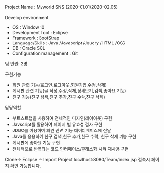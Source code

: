 Project Name : Myworld SNS (2020-01.01/2020-02.05)<br/><br/>
Develop environment
- OS : Window 10
- Development Tool : Eclipse 
- Framework : BootStrap
- Language/Skills : Java /Javascript /Jquery /HTML /CSS
- DB : Oracle SQL
- Configuration management : Git

팀 인원: 2명

구현기능

- 회원 관련 기능(로그인,로그아웃,회원가입,수정,삭제)
- 게시판 관련 기능(글 작성,수정,삭제,상세보기,검색,좋아요 기능)
- 친구 기능(친구 검색,친구 추가,친구 수락,친구 삭제)


담당역할 

- 부트스트랩을 사용하여 전체적인 디자인(레이아웃) 구현
- Javscript를 활용하여 페이지 별 유효성 검사 구현
- JDBC를 이용하여 회원 관련 기능 데이터베이스에 전달
- Java를 응용하여 친구 검색,친구 추가,친구 수락, 친구 삭제 기능 구현
- 게시판에 좋아요 기능 구현
- 전체적으로 반복되는 코드 인터페이스/클래스화 시켜 재사용 구현

Clone-> Eclipse -> Import Project
localhost:8080/Team/index.jsp 접속시 페이지 확인 가능합니다.
